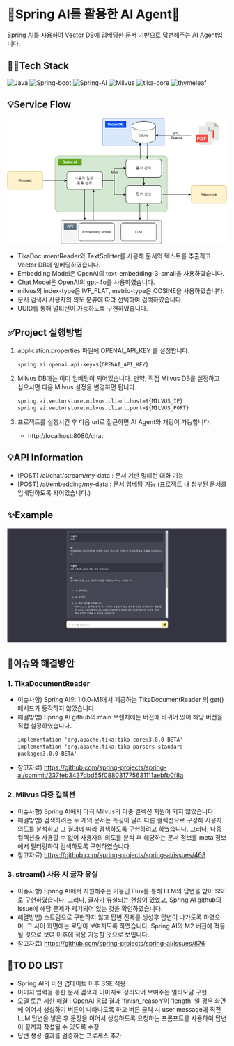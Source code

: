 # 🌿Spring AI를 활용한 AI Agent🌿
Spring AI를 사용하여 Vector DB에 임베딩한 문서 기반으로 답변해주는 AI Agent입니다.

## 👩‍💻Tech Stack
![Java](https://img.shields.io/badge/Java-17-red)
![Spring-boot](https://img.shields.io/badge/Spring--boot-3.3.2-brightgreen)
![Spring-AI](https://img.shields.io/badge/Spring--AI-1.0.0--M1-green)
![Milvus](https://img.shields.io/badge/Milvus-2.4.5-blue)
![tika-core](https://img.shields.io/badge/tika--core-3.0.0--BETA-yellow)
![thymeleaf](https://img.shields.io/badge/thymeleafe-3.3.2-orange)

## 💡Service Flow
![image](./image/system_flow.png)
- TikaDocumentReader와 TextSplitter를 사용해 문서의 텍스트를 추출하고 Vector DB에 임베딩하였습니다.
- Embedding Model은 OpenAI의 text-embedding-3-small을 사용하였습니다.
- Chat Model은 OpenAI의 gpt-4o를 사용하였습니다.
- milvus의 index-type은 IVF_FLAT, metric-type은 COSINE을 사용하였습니다.
- 문서 검색시 사용자의 의도 분류에 따라 선택하여 검색하였습니다.
- UUID를 통해 멀티턴이 가능하도록 구현하였습니다.

## ✅Project 실행방법
1. application.properties 파일에 OPENAI_API_KEY 를 설정합니다.
   ```
   spring.ai.openai.api-key=${OPENAI_API_KEY}
   ```

2. Milvus DB에는 이미 임베딩이 되어있습니다. 만약, 직접 Milvus DB를 설정하고 싶으시면 다음 Milvus 설정을 변경하면 됩니다.
   ```
   spring.ai.vectorstore.milvus.client.host=${MILVUS_IP}
   spring.ai.vectorstore.milvus.client.port=${MILVUS_PORT}
   ```
3. 프로젝트를 실행시킨 후 다음 url로 접근하면 AI Agent와 채팅이 가능합니다.
    - http://localhost:8080/chat


## 💡API Information
- [POST] /ai/chat/stream/my-data : 문서 기반 멀티턴 대화 기능
- [POST] /ai/embedding/my-data : 문서 임베딩 기능 (프로젝트 내 첨부된 문서를 임베딩하도록 되어있습니다.)

## ✨Example
![image](./image/sample.png)

## 🤍이슈와 해결방안
### 1. TikaDocumentReader
- 이슈사항) Spring AI의 1.0.0-M1에서 제공하는 TikaDocumentReader 의 get() 메서드가 동작하지 않았습니다.
- 해결방법) Spring AI github의 main 브랜치에는 버전에 바뀌어 있어 해당 버전을 직접 설정하였습니다.
   ```
   implementation 'org.apache.tika:tika-core:3.0.0-BETA'
   implementation 'org.apache.tika:tika-parsers-standard-package:3.0.0-BETA'
   ```
- 참고자료) https://github.com/spring-projects/spring-ai/commit/237feb3437dbd55f088031775631111aebfb0f8a
### 2. Milvus 다중 컬렉션
- 이슈사항) Spring AI에서 아직 Milvus의 다중 컬렉션 지원이 되지 않았습니다.
- 해결방법) 검색하려는 두 개의 문서는 특징이 달라 다른 컬렉션으로 구성해 사용자 의도를 분석하고 그 결과에 따라 검색하도록 구현하려고 하였습니다. 그러나, 다중 컬렉션을 사용할 수 없어 사용자의 의도를 분석 후 해당하는 문서 정보를 meta 정보에서 필터링하여 검색하도록 구현하였습니다.
- 참고자료) https://github.com/spring-projects/spring-ai/issues/468
### 3. stream() 사용 시 글자 유실
- 이슈사항) Spring AI에서 지원해주는 기능인 Flux를 통해 LLM의 답변을 받아 SSE로 구현하였습니다. 그러나, 글자가 유실되는 현상이 있었고, Spring AI github의 issue에 해당 문제가 제기되어 있는 것을 확인하였습니다.
- 해결방법) 스트림으로 구현하지 않고 답변 전체를 생성후 답변이 나가도록 하였으며, 그 사이 화면에는 로딩이 보여지도록 하였습니다. Spring AI의 M2 버전에 적용될 것으로 보여 이후에 적용 가능할 것으로 보입니다.
- 참고자료) https://github.com/spring-projects/spring-ai/issues/876

## 🤍TO DO LIST
- Spring AI의 버전 업데이트 이후 SSE 적용
- 이미지 입력을 통한 문서 검색과 이미지로 정리되어 보여주는 멀티모달 구현
- 모델 토큰 제한 해결 : OpenAI 응답 결과 'finish_reason'이 'length' 일 경우 화면에 이어서 생성하기 버튼이 나타나도록 하고 버튼 클릭 시 user message에 직전 LLM 답변을 넣은 후 문장을 이어서 생성하도록 요청하는 프롬프트를 사용하여 답변이 끝까지 작성될 수 있도록 수정
- 답변 생성 결과를 검증하는 프로세스 추가
